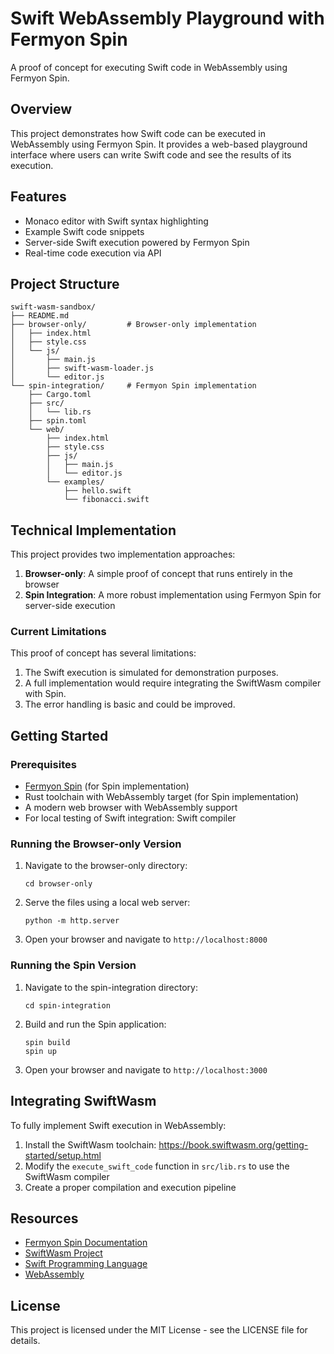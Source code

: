 # Swift WebAssembly Playground with Fermyon Spin

A proof of concept for executing Swift code in WebAssembly using Fermyon Spin.

## Overview

This project demonstrates how Swift code can be executed in WebAssembly using Fermyon Spin. It provides a web-based playground interface where users can write Swift code and see the results of its execution.

## Features

- Monaco editor with Swift syntax highlighting
- Example Swift code snippets
- Server-side Swift execution powered by Fermyon Spin
- Real-time code execution via API

## Project Structure

```
swift-wasm-sandbox/
├── README.md
├── browser-only/         # Browser-only implementation
│   ├── index.html
│   ├── style.css
│   └── js/
│       ├── main.js
│       ├── swift-wasm-loader.js
│       └── editor.js
└── spin-integration/     # Fermyon Spin implementation
    ├── Cargo.toml
    ├── src/
    │   └── lib.rs
    ├── spin.toml
    └── web/
        ├── index.html
        ├── style.css
        ├── js/
        │   ├── main.js
        │   └── editor.js
        └── examples/
            ├── hello.swift
            └── fibonacci.swift
```

## Technical Implementation

This project provides two implementation approaches:

1. **Browser-only**: A simple proof of concept that runs entirely in the browser
2. **Spin Integration**: A more robust implementation using Fermyon Spin for server-side execution

### Current Limitations

This proof of concept has several limitations:

1. The Swift execution is simulated for demonstration purposes.
2. A full implementation would require integrating the SwiftWasm compiler with Spin.
3. The error handling is basic and could be improved.

## Getting Started

### Prerequisites

- [Fermyon Spin](https://developer.fermyon.com/spin/v3/install) (for Spin implementation)
- Rust toolchain with WebAssembly target (for Spin implementation)
- A modern web browser with WebAssembly support
- For local testing of Swift integration: Swift compiler

### Running the Browser-only Version

1. Navigate to the browser-only directory:
   ```
   cd browser-only
   ```

2. Serve the files using a local web server:
   ```
   python -m http.server
   ```
   
3. Open your browser and navigate to `http://localhost:8000`

### Running the Spin Version

1. Navigate to the spin-integration directory:
   ```
   cd spin-integration
   ```

2. Build and run the Spin application:
   ```
   spin build
   spin up
   ```
   
3. Open your browser and navigate to `http://localhost:3000`

## Integrating SwiftWasm

To fully implement Swift execution in WebAssembly:

1. Install the SwiftWasm toolchain: https://book.swiftwasm.org/getting-started/setup.html
2. Modify the `execute_swift_code` function in `src/lib.rs` to use the SwiftWasm compiler
3. Create a proper compilation and execution pipeline

## Resources

- [Fermyon Spin Documentation](https://developer.fermyon.com/spin/v3/)
- [SwiftWasm Project](https://swiftwasm.org/)
- [Swift Programming Language](https://swift.org/)
- [WebAssembly](https://webassembly.org/)

## License

This project is licensed under the MIT License - see the LICENSE file for details.